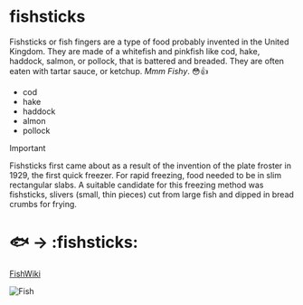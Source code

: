 # fishsticks 
Fishsticks or fish fingers are a type of food probably invented in the United Kingdom. They are made of a whitefish and pinkfish like cod, hake, haddock, salmon, or pollock, that is battered and breaded. They are often eaten with tartar sauce, or ketchup. *Mmm Fishy*. :flushed::+1:

* cod
* hake
* haddock
* almon
* pollock

>[!IMPORTANT]
>Fishsticks first came about as a result of the invention of the plate froster in 1929, the first quick freezer. For rapid freezing, food needed to be in slim rectangular slabs. A suitable candidate for this freezing method was fishsticks, slivers (small, thin pieces) cut from large fish and dipped in bread crumbs for frying. 

# :fish: -> :fishsticks:

[FishWiki](https://simple.wikipedia.org/wiki/Fishstick)

![Fish](https://aquarellepark.by/upload/2024/vidy_ryb/Karas.png)
